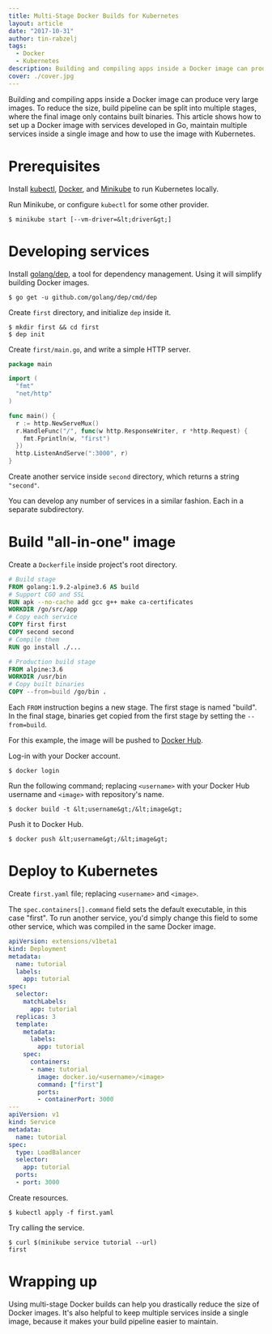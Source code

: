 ```yaml
---
title: Multi-Stage Docker Builds for Kubernetes
layout: article
date: "2017-10-31"
author: tin-rabzelj
tags:
  - Docker
  - Kubernetes
description: Building and compiling apps inside a Docker image can produce very large images. To reduce the size, build pipeline can be split into multiple stages, where the final image only contains built binaries. This article shows how to set up a Docker image with services developed in Go, maintain multiple services inside a single image and how to use the image with Kubernetes.
cover: ./cover.jpg
---
```


Building and compiling apps inside a Docker image can produce very large images. To reduce the size, build pipeline can be split into multiple stages, where the final image only contains built binaries. This article shows how to set up a Docker image with services developed in Go, maintain multiple services inside a single image and how to use the image with Kubernetes.

# Prerequisites

Install [kubectl](https://kubernetes.io/docs/tasks/tools/install-kubectl/), [Docker](https://docs.docker.com/engine/installation/), and [Minikube](https://github.com/kubernetes/minikube) to run Kubernetes locally.

Run Minikube, or configure `kubectl` for some other provider.

```
$ minikube start [--vm-driver=&lt;driver&gt;]
```

# Developing services

Install [golang/dep](https://github.com/golang/dep), a tool for dependency management. Using it will simplify building Docker images.

```
$ go get -u github.com/golang/dep/cmd/dep
```

Create `first` directory, and initialize `dep` inside it.

```
$ mkdir first && cd first
$ dep init
```

Create `first/main.go`, and write a simple HTTP server.

```go
package main

import (
  "fmt"
  "net/http"
)

func main() {
  r := http.NewServeMux()
  r.HandleFunc("/", func(w http.ResponseWriter, r *http.Request) {
    fmt.Fprintln(w, "first")
  })
  http.ListenAndServe(":3000", r)
}
```

Create another service inside `second` directory, which returns a string `"second"`.

You can develop any number of services in a similar fashion. Each in a separate subdirectory.

# Build "all-in-one" image

Create a `Dockerfile` inside project's root directory.

```dockerfile
# Build stage
FROM golang:1.9.2-alpine3.6 AS build
# Support CGO and SSL
RUN apk --no-cache add gcc g++ make ca-certificates
WORKDIR /go/src/app
# Copy each service
COPY first first
COPY second second
# Compile them
RUN go install ./...

# Production build stage
FROM alpine:3.6
WORKDIR /usr/bin
# Copy built binaries
COPY --from=build /go/bin .
```

Each `FROM` instruction begins a new stage. The first stage is named "build". In the final stage, binaries get copied from the first stage by setting the `--from=build`.

For this example, the image will be pushed to [Docker Hub](https://hub.docker.com/).

Log-in with your Docker account.

```
$ docker login
```

Run the following command; replacing `<username>` with your Docker Hub username and `<image>` with repository's name.

```
$ docker build -t &lt;username&gt;/&lt;image&gt;
```

Push it to Docker Hub.

```
$ docker push &lt;username&gt;/&lt;image&gt;
```

# Deploy to Kubernetes

Create `first.yaml` file; replacing `<username>` and `<image>`.

The `spec.containers[].command` field sets the default executable, in this case "first". To run another service, you'd simply change this field to some other service, which was compiled in the same Docker image.

```yaml
apiVersion: extensions/v1beta1
kind: Deployment
metadata:
  name: tutorial
  labels:
    app: tutorial
spec:
  selector:
    matchLabels:
      app: tutorial
  replicas: 3
  template:
    metadata:
      labels:
        app: tutorial
    spec:
      containers:
      - name: tutorial
        image: docker.io/<username>/<image>
        command: ["first"]
        ports:
        - containerPort: 3000
---
apiVersion: v1
kind: Service
metadata:
  name: tutorial
spec:
  type: LoadBalancer
  selector:
    app: tutorial
  ports:
  - port: 3000
```

Create resources.

```
$ kubectl apply -f first.yaml
```

Try calling the service.

```
$ curl $(minikube service tutorial --url)
first
```

# Wrapping up

Using multi-stage Docker builds can help you drastically reduce the size of Docker images. It's also helpful to keep multiple services inside a single image, because it makes your build pipeline easier to maintain.
